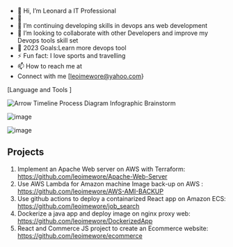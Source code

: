 - 👋 Hi, I’m Leonard a IT Professional 
- 👀 
- 🌱 I’m continuing developing skills in devops ans web development
- 💞️ I’m looking to collaborate with other Developers and improve my Devops tools skill set
- 🥅 2023 Goals:Learn more devops tool 
- ⚡ Fun fact: I love sports and travelling
- 📫 How to reach me at 
- Connect with me  [leoimewore@yahoo.com}

<!---
leoimewore/leoimewore is a ✨ special ✨ repository because its `README.md` (this file) appears on your GitHub profile.
You can click the Preview link to take a look at your changes.
--->

[Language and Tools ]

![Arrow Timeline Process Diagram Infographic Brainstorm](https://github.com/leoimewore/leoimewore/assets/95531716/50a2f9c8-e447-4e70-b822-e6cc554528b2)

![image](https://user-images.githubusercontent.com/95531716/170833228-e553a2ae-b6b4-47a4-bd59-0ba346586055.png)

![image](https://user-images.githubusercontent.com/95531716/170833208-cb922fc1-2388-4c90-9c70-344001c44290.png)


## Projects
1) Implement an Apache Web server on AWS with Terraform: https://github.com/leoimewore/Apache-Web-Server
2) Use AWS Lambda for Amazon machine Image back-up on AWS : https://github.com/leoimewore/AWS-AMI-BACKUP
3) Use github actions to deploy a containarized React app on Amazon ECS: https://github.com/leoimewore/job_search
4) Dockerize a java app and deploy image on nginx proxy web: https://github.com/leoimewore/DockerizedApp
5) React and Commerce JS project to create an Ecommerce website: https://github.com/leoimewore/ecommerce

